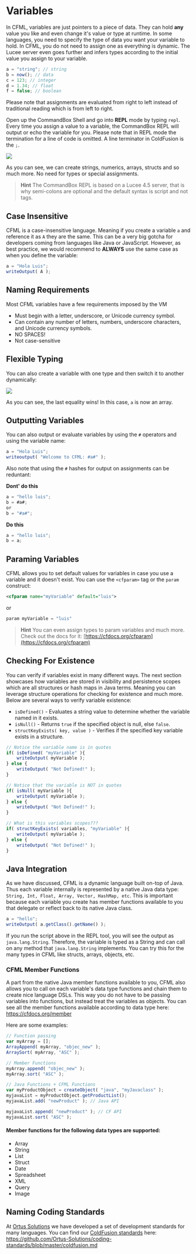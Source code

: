 # Variables

In CFML, variables are just pointers to a piece of data.  They can hold **any** value you like and even change it's value or type at runtime.  In some languages, you need to specify the type of data you want your variable to hold.  In CFML, you do not need to assign one as everything is dynamic.  The Lucee server even goes further and infers types according to the initial value you assign to your variable.

```js
a = "string"; // string
b = now(); // data
c = 123; // integer
d = 1.34; // float
f = false; // boolean
```

Please note that assignments are evaluated from right to left instead of traditional reading which is from left to right.

Open up the CommandBox Shell and go into **REPL** mode by typing `repl`.  Every time you assign a value to a variable, the CommandBox REPL will output or echo the variable for you. Please note that in REPL mode the termination for a line of code is omitted.  A line terminator in ColdFusion is the `;`.

![](/assets/variables.png)

As you can see, we can create strings, numerics, arrays, structs and so much more.  No need for types or special assignments.

> **Hint** The CommandBox REPL is based on a Lucee 4.5 server, that is why semi-colons are optional and the default syntax is script and not tags.

## Case Insensitive

CFML is a case-insensitive language.  Meaning if you create a variable `a` and reference it as `A` they are the same.  This can be a very big gotcha for developers coming from languages like Java or JavaScript.  However, as best practice, we would recommend to **ALWAYS** use the same case as when you define the variable:

```js
a = "Hola Luis";
writeOutput( A );
```

## Naming Requirements

Most CFML variables have a few requirements imposed by the VM

* Must begin with a letter, underscore, or Unicode currency symbol.
* Can contain any number of letters, numbers, underscore characters, and Unicode currency symbols.
* NO SPACES!
* Not case-sensitive


## Flexible Typing

You can also create a variable with one type and then switch it to another dynamically:

![](/assets/flexible-typing.png)

As you can see, the last equality wins! In this case, `a` is now an array.

## Outputting Variables

You can also output or evaluate variables by using the `#` operators and using the variable name:

```js
a = "Hola Luis";
writeoutput( "Welcome to CFML: #a#" );
```

Also note that using the `#` hashes for output on assignments can be reduntant:

**Dont' do this**
```js
a = "hello luis";
b = #a#;
or 
b = "#a#";
```

**Do this**
```js
a = "hello luis";
b = a;
```


## Paraming Variables

CFML allows you to set default values for variables in case you use a variable and it doesn't exist.  You can use the `<cfparam>` tag or the `param` construct:

```xml
<cfparam name="myVariable" default="luis">
```

or 

```js
param myVariable = "luis"
```

> **Hint** You can even assign types to param variables and much more. Check out the docs for it: [https://cfdocs.org/cfparam](https://cfdocs.org/cfparam)

## Checking For Existence

You can verify if variables exist in many different ways.  The next section showcases how variables are stored in visibility and persistence scopes which are all structures or hash maps in Java terms.  Meaning you can leverage structure operations for checking for existence and much more.  Below are several ways to verify variable existence:

* `isDefined()` - Evaluates a string value to determine whether the variable
named in it exists.  
* `isNull()` - Returns `true` if the specified object is null, else `false`.
* `structKeyExists( key, value )` - Verifies if the specified key variable exists in a structure.


```js
// Notice the variable name is in quotes
if( isDefined( "myVariable" ){
    writeOutput( myVariable );
} else {
    writeOutput( "Not Defined!" );
}

// Notice that the variable is NOT in quotes
if( isNull( myVariable ){
    writeOutput( myVariable );
} else {
    writeOutput( "Not Defined!" );
}

// What is this variables scopes???
if( structKeyExists( variables, "myVariable" ){
    writeOutput( myVariable );
} else {
    writeOutput( "Not Defined!" );
}
```

## Java Integration

As we have discussed, CFML is a dynamic language built on-top of Java.  Thus each variable internally is represented by a native Java data type: `String, Int, Float, Array, Vector, HashMap, etc`.  This is important because each variable you create has member functions available to you that delegate or reflect back to its native Java class.

```js
a = "hello";
writeOutput( a.getClass().getName() );
```

If you run the script above in the REPL tool, you will see the output as `java.lang.String`.  Therefore, the variable is typed as a String and can call on any method that `java.lang.String` implements. You can try this for the many types in CFML like structs, arrays, objects, etc.

### CFML Member Functions

A part from the native Java member functions available to you, CFML also allows you to call on each variable's data type functions and chain them to create nice language DSLs. This way you do not have to be passing variables into functions, but instead treat the variables as objects.  You can see all the member functions available according to data type here: https://cfdocs.org/member

Here are some examples:

```js
// Function passing
var myArray = [];
ArrayAppend( myArray, "objec_new" );
ArraySort( myArray, "ASC" );

// Member Functions
myArray.append( "objec_new" );
myArray.sort( "ASC" );

// Java Functions + CFML Functions
var myProductObject = createObject( "java", "myJavaclass" );
myjavaList = myProductObject.getProductList();
myjavaList.add( "newProduct" ); // Java API

myjavaList.append( "newProduct" ); // CF API
myjavaList.sort( "ASC" );
```

#### Member functions for the following data types are supported:

* Array
* String
* List
* Struct
* Date
* Spreadsheet
* XML
* Query
* Image

## Naming Coding Standards

At [Ortus Solutions](https://www.ortussolutions.com) we have developed a set of development standards for many languages. You can find our [ColdFusion standards](https://github.com/Ortus-Solutions/coding-standards/blob/master/coldfusion.md) here: https://github.com/Ortus-Solutions/coding-standards/blob/master/coldfusion.md





